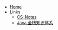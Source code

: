 * [Home](/README)
* Links
    * [CS-Notes](http://cyc2018.gitee.io/cs-notes/#/README)
    * [Java 全栈知识体系](https://www.pdai.tech/)